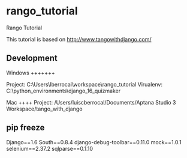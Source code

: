 rango_tutorial
==============

Rango Tutorial 

This tutorial is based on http://www.tangowithdjango.com/

Development
-----------
Windows
+++++++

Project: C:\Users\lberrocal\workspace\rango_tutorial
Virualenv: C:\python_environments\django_16_quizmaker

Mac
++++
Project: /Users/luiscberrocal/Documents/Aptana Studio 3 Workspace/tango_with_django


pip freeze
----------
Django==1.6
South==0.8.4
django-debug-toolbar==0.11.0
mock==1.0.1
selenium==2.37.2
sqlparse==0.1.10
